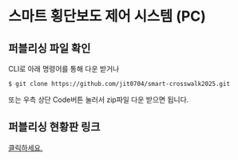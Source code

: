 # 스마트 횡단보도 제어 시스템 (PC)

## 퍼블리싱 파일 확인

CLI로 아래 명령어를 통해 다운 받거나

```
$ git clone https://github.com/jit0704/smart-crosswalk2025.git
```

또는 우측 상단 Code버튼 눌러서 zip파일 다운 받으면 됩니다.

## 퍼블리싱 현황판 링크

[클릭하세요.](https://zingy-nougat-e25759.netlify.app/org/)
